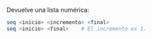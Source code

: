 Devuelve una lista numérica:
~~~bash
seq <inicio> <incremento> <final>
seq <inicio> <final>    # El incremento es 1.
~~~



